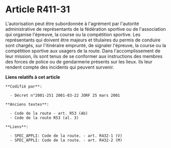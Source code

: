 # Article R411-31

L'autorisation peut être subordonnée à l'agrément par l'autorité administrative de représentants de la fédération sportive ou
de l'association qui organise l'épreuve, la course ou la compétition sportive. Les représentants qui doivent être majeurs et
titulaires du permis de conduire sont chargés, sur l'itinéraire emprunté, de signaler l'épreuve, la course ou la compétition
sportive aux usagers de la route. Dans l'accomplissement de leur mission, ils sont tenus de se conformer aux instructions des
membres des forces de police ou de gendarmerie présents sur les lieux. Ils leur rendent compte des incidents qui peuvent
survenir.

**Liens relatifs à cet article**

	**Codifié par**:

	  - Décret n°2001-251 2001-03-22 JORF 25 mars 2001

	**Anciens textes**:

	  - Code de la route - art. R53 (Ab)
	  - Code de la route R53 (al. 3)

	**Liens**:

	  - SPEC_APPLI: Code de la route. - art. R432-1 (V)
	  - SPEC_APPLI: Code de la route. - art. R432-2 (M)
